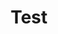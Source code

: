 ---
title: Test
tag: 
    - discover
    - older
image: https://cdn.pixabay.com/photo/2013/07/13/10/51/table-tennis-157932__340.png
imageAlt: ok
description: blah
---